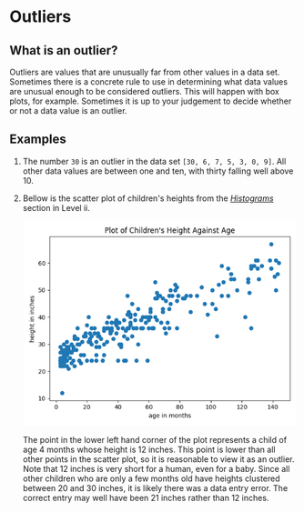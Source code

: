 # Outliers

## What is an outlier?

Outliers are values that are unusually far from other values in a data set.  Sometimes there is a concrete rule to use in determining what data values are unusual enough to be considered outliers.  This will happen with box plots, for example.  Sometimes it is up to your judgement to decide whether or not a data value is an outlier.

## Examples

1.  The number `30` is an outlier in the data set `[30, 6, 7, 5, 3, 0, 9]`.  All other data values are between one and ten, with thirty falling well above 10.

1.  Bellow is the scatter plot of children's heights from the  [*Histograms*](../level_i/markdown/histogram.md) section in Level ii.

    ![Scatter plot of children's ages and heights using matplotlib.pyplot](../../level_i/image/scatter_age_height.png)

    The point in the lower left hand corner of the plot represents a child of age 4 months whose height is 12 inches. This point is lower than all other points in the scatter plot, so it is reasonable to view it as an outlier.  Note that 12 inches is very short for a human, even for a baby.  Since all other children who are only a few months old have heights clustered between 20 and 30 inches, it is likely there was a data entry error.  The correct entry may well have been 21 inches rather than 12 inches.
